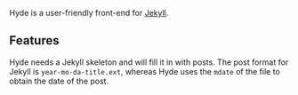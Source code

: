 Hyde is a user-friendly front-end for [Jekyll](//github.com/jekyll/jekyll).

## Features

Hyde needs a Jekyll skeleton and will fill it in with posts.
The post format for Jekyll is `year-mo-da-title.ext`, whereas Hyde
uses the `mdate` of the file to obtain the date of the post.